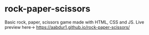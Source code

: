 # rock-paper-scissors
Basic rock, paper, scissors game made with  HTML, CSS and JS.
Live preview here-> https://aabdur1.github.io/rock-paper-scissors/
